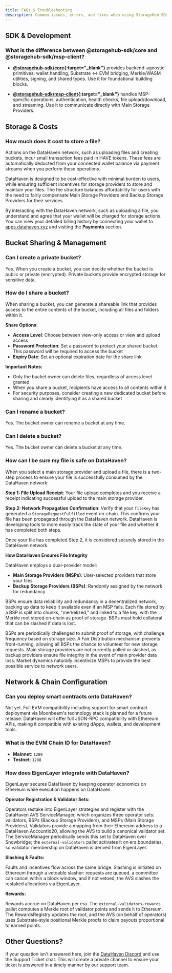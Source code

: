 ```yaml
---
title: FAQs & Troubleshooting
description: Common issues, errors, and fixes when using StorageHub SDK.
---
```


## SDK & Development

### What is the difference between @storagehub-sdk/core and @storagehub-sdk/msp-client?

- **[@storagehub-sdk/core](https://www.npmjs.com/package/@storagehub-sdk/core){:target="_blank"}** provides backend-agnostic primitives: wallet handling, Substrate ↔ EVM bridging, Merkle/WASM utilities, signing, and shared types. Use it for foundational building blocks.

- **[@storagehub-sdk/msp-client](https://www.npmjs.com/package/@storagehub-sdk/msp-client){:target="_blank"}** handles MSP-specific operations: authentication, health checks, file upload/download, and streaming. Use it to communicate directly with Main Storage Providers.

## Storage & Costs

### How much does it cost to store a file?

Actions on the DataHaven network, such as uploading files and creating buckets, incur small transaction fees paid in HAVE tokens. These fees are automatically deducted from your connected wallet balance via payment streams when you perform these operations.

DataHaven is designed to be cost-effective with minimal burden to users, while ensuring sufficient incentives for storage providers to store and maintain your files. The fee structure balances affordability for users with the need to fairly compensate Main Storage Providers and Backup Storage Providers for their services.

By interacting with the DataHaven network, such as uploading a file, you understand and agree that your wallet will be charged for storage actions. You can view your detailed billing history by connecting your wallet to [apps.datahaven.xyz](https://apps.datahaven.xyz) and visiting the **Payments** section.

## Bucket Sharing & Management

### Can I create a private bucket?

Yes. When you create a bucket, you can decide whether the bucket is public or private (encrypted). Private buckets provide encrypted storage for sensitive data.

### How do I share a bucket?

When sharing a bucket, you can generate a shareable link that provides access to the entire contents of the bucket, including all files and folders within it.

**Share Options:**

- **Access Level**: Choose between view-only access or view and upload access
- **Password Protection**: Set a password to protect your shared bucket. This password will be required to access the bucket
- **Expiry Date**: Set an optional expiration date for the share link

**Important Notes:**

- Only the bucket owner can delete files, regardless of access level granted
- When you share a bucket, recipients have access to all contents within it
- For security purposes, consider creating a new dedicated bucket before sharing and clearly identifying it as a shared bucket

### Can I rename a bucket?

Yes. The bucket owner can rename a bucket at any time.

### Can I delete a bucket?

Yes. The bucket owner can delete a bucket at any time.

### How can I be sure my file is safe on DataHaven?

When you select a main storage provider and upload a file, there is a two-step process to ensure your file is successfully consumed by the DataHaven network:

**Step 1: File Upload Receipt**: Your file upload completes and you receive a receipt indicating successful upload to the main storage provider.

**Step 2: Network Propagation Confirmation**: Verify that your `fileKey` has generated a `StorageRequestFulfilled` event on-chain. This confirms your file has been propagated through the DataHaven network. DataHaven is developing tools to more easily track the state of your file and whether it has completed both steps.

Once your file has completed Step 2, it is considered securely stored in the DataHaven network.

**How DataHaven Ensures File Integrity**

DataHaven employs a dual-provider model:

- **Main Storage Providers (MSPs)**: User-selected providers that store your files
- **Backup Storage Providers (BSPs)**: Randomly assigned by the network for redundancy

BSPs ensure data reliability and redundancy in a decentralized network, backing up data to keep it available even if an MSP fails. Each file stored by a BSP is split into chunks, "merkelized," and linked to a file key, with the Merkle root stored on-chain as proof of storage. BSPs must hold collateral that can be slashed if data is lost. 

BSPs are periodically challenged to submit proof of storage, with challenge frequency based on storage size. A Fair Distribution mechanism prevents front-running, allowing all BSPs the chance to volunteer for new storage requests. Main storage providers are not currently polled or slashed, as backup providers ensure file integrity in the event of main provider data loss. Market dynamics naturally incentivize MSPs to provide the best possible service to network users.

## Network & Chain Configuration

### Can you deploy smart contracts onto DataHaven?

Not yet. Full EVM compatibility including support for smart contract deployment via Moonbeam's technology stack is planned for a future release. DataHaven will offer full JSON-RPC compatibility with Ethereum APIs, making it compatible with existing dApps, wallets, and development tools.

### What is the EVM Chain ID for DataHaven?

- **Mainnet**: `1289`
- **Testnet**: `1288`

### How does EigenLayer integrate with DataHaven?

EigenLayer secures DataHaven by keeping operator economics on Ethereum while execution happens on DataHaven.

**Operator Registration & Validator Sets:**

Operators restake into EigenLayer strategies and register with the DataHaven AVS ServiceManager, which organizes three operator sets: validators, BSPs (Backup Storage Providers), and MSPs (Main Storage Providers). Validators provide a mapping from their Ethereum address to a DataHaven AccountId20, allowing the AVS to build a canonical validator set. The ServiceManager periodically sends this set to DataHaven over Snowbridge; the `external-validators` pallet activates it on era boundaries, so validator membership on DataHaven is derived from EigenLayer.

**Slashing & Faults:**

Faults and incentives flow across the same bridge. Slashing is initiated on Ethereum through a vetoable slasher: requests are queued, a committee can cancel within a block window, and if not vetoed, the AVS slashes the restaked allocations via EigenLayer.

**Rewards:**

Rewards accrue on DataHaven per era. The `external-validators-rewards` pallet computes a Merkle root of validator points and sends it to Ethereum. The RewardsRegistry updates the root, and the AVS (on behalf of operators) uses Substrate-style positional Merkle proofs to claim payouts proportional to earned points.

## Other Questions?

If your question isn't answered here, join the [DataHaven Discord](https://discord.gg/datahaven) and use the Support Ticket chat. This will create a private channel to ensure your ticket is answered in a timely manner by our support team.